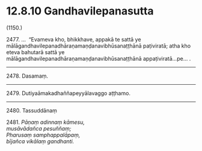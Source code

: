 # 12.8.10 Gandhavilepanasutta

(1150.)

2477\. …  “Evameva kho, bhikkhave, appakā te sattā ye mālāgandhavilepanadhāraṇamaṇḍanavibhūsanaṭṭhānā paṭiviratā; atha kho eteva bahutarā sattā ye mālāgandhavilepanadhāraṇamaṇḍanavibhūsanaṭṭhānā appaṭiviratā…pe… .

---

2478\. Dasamaṃ.

---

2479\. Dutiyaāmakadhaññapeyyālavaggo aṭṭhamo.

---

2480\. Tassuddānaṃ

2481\. _Pāṇaṃ adinnaṃ kāmesu,_  
_musāvādañca pesuññaṃ;_  
_Pharusaṃ samphappalāpaṃ,_  
_bījañca vikālaṃ gandhanti._
